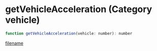 # getVehicleAcceleration (Category vehicle)

```js
function getVehicleAcceleration(vehicle: number): number
```

[filename](getVehicleAcceleration_m.md ':include')